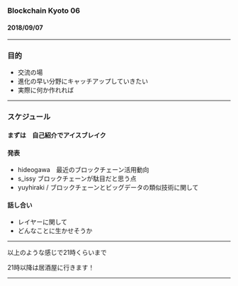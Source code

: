 ### Blockchain Kyoto 06

#### 2018/09/07

____      
### 目的

* 交流の場     
* 進化の早い分野にキャッチアップしていきたい
* 実際に何か作れれば    
     
_____     
### スケジュール

#### まずは　自己紹介でアイスブレイク     

#### 発表
* hideogawa　最近のブロックチェーン活用動向     
* s_issy  ブロックチェーンが駄目だと思う点     
* yuyhiraki  /  ブロックチェーンとビッグデータの類似技術に関して     
     
#### 話し合い
* レイヤーに関して
* どんなことに生かせそうか     
_____

以上のような感じで21時くらいまで      
      
21時以降は居酒屋に行きます！      
_____      

